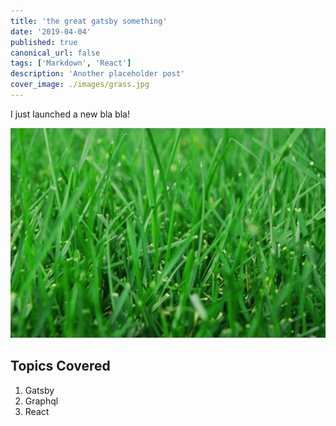 ```yaml
---
title: 'the great gatsby something'
date: '2019-04-04'
published: true
canonical_url: false
tags: ['Markdown', 'React']
description: 'Another placeholder post'
cover_image: ./images/grass.jpg
---
```


I just launched a new bla bla!

![Grass](./images/grass.jpg)

## Topics Covered

1. Gatsby
2. Graphql
3. React
